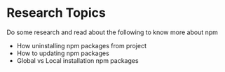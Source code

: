 # Research Topics

Do some research and read about the following to know more about npm

- How uninstalling npm packages from project
- How to updating npm packages
- Global vs Local installation npm packages
